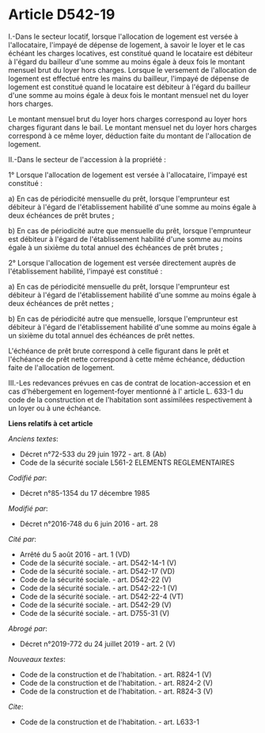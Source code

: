 # Article D542-19

I.-Dans le secteur locatif, lorsque l'allocation de logement est versée à l'allocataire, l'impayé de dépense de logement, à
savoir le loyer et le cas échéant les charges locatives, est constitué quand le locataire est débiteur à l'égard du bailleur
d'une somme au moins égale à deux fois le montant mensuel brut du loyer hors charges. Lorsque le versement de l'allocation de
logement est effectué entre les mains du bailleur, l'impayé de dépense de logement est constitué quand le locataire est
débiteur à l'égard du bailleur d'une somme au moins égale à deux fois le montant mensuel net du loyer hors charges. 

Le montant mensuel brut du loyer hors charges correspond au loyer hors charges figurant dans le bail. Le montant mensuel net
du loyer hors charges correspond à ce même loyer, déduction faite du montant de l'allocation de logement. 

II.-Dans le secteur de l'accession à la propriété : 

1° Lorsque l'allocation de logement est versée à l'allocataire, l'impayé est constitué : 

a) En cas de périodicité mensuelle du prêt, lorsque l'emprunteur est débiteur à l'égard de l'établissement habilité d'une
somme au moins égale à deux échéances de prêt brutes ; 

b) En cas de périodicité autre que mensuelle du prêt, lorsque l'emprunteur est débiteur à l'égard de l'établissement habilité
d'une somme au moins égale à un sixième du total annuel des échéances de prêt brutes ; 

2° Lorsque l'allocation de logement est versée directement auprès de l'établissement habilité, l'impayé est constitué : 

a) En cas de périodicité mensuelle du prêt, lorsque l'emprunteur est débiteur à l'égard de l'établissement habilité d'une
somme au moins égale à deux échéances de prêt nettes ; 

b) En cas de périodicité autre que mensuelle, lorsque l'emprunteur est débiteur à l'égard de l'établissement habilité d'une
somme au moins égale à un sixième du total annuel des échéances de prêt nettes. 

L'échéance de prêt brute correspond à celle figurant dans le prêt et l'échéance de prêt nette correspond à cette même
échéance, déduction faite de l'allocation de logement. 

III.-Les redevances prévues en cas de contrat de location-accession et en cas d'hébergement en logement-foyer mentionné à l'
article L. 633-1 du code de la construction et de l'habitation sont assimilées respectivement à un loyer ou à une échéance.

**Liens relatifs à cet article**

_Anciens textes_:

  - Décret n°72-533 du 29 juin 1972 - art. 8 (Ab)
  - Code de la sécurité sociale L561-2 ELEMENTS REGLEMENTAIRES

_Codifié par_:

  - Décret n°85-1354 du 17 décembre 1985

_Modifié par_:

  - Décret n°2016-748 du 6 juin 2016 - art. 28

_Cité par_:

  - Arrêté du 5 août 2016 - art. 1 (VD)
  - Code de la sécurité sociale. - art. D542-14-1 (V)
  - Code de la sécurité sociale. - art. D542-17 (VD)
  - Code de la sécurité sociale. - art. D542-22 (V)
  - Code de la sécurité sociale. - art. D542-22-1 (V)
  - Code de la sécurité sociale. - art. D542-22-4 (VT)
  - Code de la sécurité sociale. - art. D542-29 (V)
  - Code de la sécurité sociale. - art. D755-31 (V)

_Abrogé par_:

  - Décret n°2019-772 du 24 juillet 2019 - art. 2 (V)

_Nouveaux textes_:

  - Code de la construction et de l'habitation. - art. R824-1 (V)
  - Code de la construction et de l'habitation. - art. R824-2 (V)
  - Code de la construction et de l'habitation. - art. R824-3 (V)

_Cite_:

  - Code de la construction et de l'habitation. - art. L633-1
